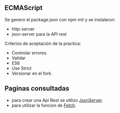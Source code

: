 ## ECMAScript
Se genero el package.json con npm init y se instalaron:
- http-server
- json-server para la API rest

Criterios de aceptación de la practica:

- Controlar errores.
- Validar 
- ES6 
- Use Strict
- Versionar en el fork.

## Paginas consultadas

- para crear una Api Rest se utilizo [JsonServer].
- para utilizar la funcion de [Fetch].



[JsonServer]: <https://medium.com/codingthesmartway-com-blog/create-a-rest-api-with-json-server-36da8680136d>
[Fetch]: <https://developers.google.com/web/updates/2015/03/introduction-to-fetch>